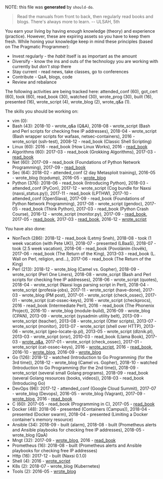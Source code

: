 NOTE: this file was **generated** by `should-do`.

> Read the manuals from front to back, then regularly read books and blogs.
There's always more to learn. -- ULSAH, 5th

You earn your living by having enough knowledge (theory) and experience
(practice). However, these are expiring assets so you have to keep them fresh.
While honing your knowledge keep in mind these principles (based on The Pragmatic Programmer):

* Invest regularly - the *habit* itself is as important as the amount
* Diversify - know the ins and outs of the technology you are working with
  currently but *don't stop* there
* Stay current - read news, take classes, go to conferences
* Contribute - QaA, blogs, code
* Review and rebalance

The following activities are being tracked here: attended_conf (60), got_cert (60), took (60), read_book (30), watched (30), wrote_prog (30), built (16), presented (16), wrote_script (4), wrote_blog (2), wrote_q&a (1).

The skills you should be working on:

* vim (0): 
* Bash (43): 2018-10 - wrote_q&a (Q&A), 2018-08 - wrote_script (Bash and Perl scripts for checking free IP addresses), 2018-04 - wrote_script (Bash wrapper scripts for wafaas, netsec-containers), 2016 - wrote_script (ssh-test), 2008-12 - read_book (Classic Shell Scripting)
* Linux (60): 2016 - read_book (How Linux Works), 2016 - [read_book](https://www.nostarch.com/howlinuxworks2)
* Algorithms (60): 2017-03 - read_book (Grokking Algorithms), 2017-03 - [read_book](https://www.manning.com/books/grokking-algorithms)
* Net (60): 2017-09 - read_book (Foundations of Python Network Programming), 2017-09 - [read_book](http://www.apress.com/gp/book/9781430258544)
* Sec (64): 2018-02 - attended_conf (2 day Metasploit training), 2016-05 - wrote_blog (tcpdump), 2016-05 - [wrote_blog](https://github.com/jreisinger/blog/blob/master/posts/tcpdump.md)
* Python (376): 2018-06 - read_book (Introducing Python), 2018-03 - attended_conf (PyCon), 2017-12 - wrote_script (Cog bundle for Naxsi (naxsi_status.py)), 2017-11 - read_book (LPTHW), 2017-10 - attended_conf (OpenSlava), 2017-09 - read_book (Foundations of Python Network Programming), 2017-08 - wrote_script (gendoc), 2017-05 - read_book (Think Python), 2017-03 - read_book (Python Crash Course), 2016-12 - wrote_script (monitor.py), 2017-09 - [read_book](http://www.apress.com/gp/book/9781430258544), 2017-05 - [read_book](http://greenteapress.com/wp/think-python-2e/), 2017-03 - [read_book](https://www.nostarch.com/pythoncrashcourse), 2016-12 - [wrote_script](https://github.com/jreisinger/sys/blob/master/monitor.py)

You have also done:

* NonTech (286): 2018-12 - read_book (Letmý Sneh), 2018-08 - took (1 week vacation (with Pete UK)), 2018-07 - presented (LBaaS), 2018-07 - took (2.5 week vacation), 2018-06 - read_book (Povoláním člověk), 2017-06 - read_book (The Return of the King), 2013-03 - read_book (L. Wall on Perl, religion, and...), 2017-06 - read_book (The Return of the King)
* Perl (213): 2018-12 - wrote_blog (Camel vs. Gopher), 2018-09 - wrote_script (Perl One Liners), 2018-08 - wrote_script (Bash and Perl scripts for checking free IP addresses), 2018-06 - wrote_script (quotes), 2018-04 - wrote_script (Naxsi logs parsing script in Perl), 2018-04 - wrote_script (profesia-jobs), 2017-11 - wrote_script (have-done), 2017-03 - wrote_blog (PM post), 2017-01 - wrote_script (check_ossec), 2017-01 - wrote_script (cat-ossec-keys), 2016 - wrote_script (checkprocs), 2016 - read_book (Intermediate Perl), 2016 - read_book (The Phonenix Project), 2016-10 - wrote_blog (module-build), 2016-09 - wrote_blog (CPAN), 2013-09 - wrote_script (sysadmin utility belt), 2013-09 - wrote_script (teacher), 2013-08 - wrote_script (Otter scripts), 2013-07 - wrote_script (monitor), 2013-07 - wrote_script (shell over HTTP), 2013-06 - wrote_script (geo-locate-ip.pl), 2013-05 - wrote_script (dlznik.pl), 2013-03 - wrote_script (orsr), 2010-03 - read_book (Llama Book), 2017-03 - [wrote_q&a](http://perlmonks.org/?node_id=1184546), 2017-01 - wrote_script (check_ossec), 2017-01 - wrote_script (cat-ossec-keys), 2016 - [wrote_script](https://github.com/jreisinger/checkprocs), 2016 - [read_book](https://www.intermediateperl.com/), 2016-10 - [wrote_blog](https://github.com/jreisinger/blog/blob/master/posts/module-build.md), 2016-09 - [wrote_blog](https://github.com/jreisinger/blog/blob/master/posts/finding-good-cpan-module.md)
* Go (126): 2018-12 - watched (Introduction to Go Programming (for the 3rd time)), 2018-12 - wrote_blog (Camel vs. Gopher), 2018-10 - watched (Introduction to Go Programming (for the 2nd time)), 2018-09 - wrote_script (several small Golang programs), 2018-09 - read_book (several Golang resources (books, videos)), 2018-03 - read_book (Introducing Go)
* DevOps (96): 2017-12 - attended_conf (Google Cloud Summit), 2017-07 - wrote_blog (Devops), 2016-05 - wrote_blog (Vagrant), 2017-09 - [wrote_blog](http://jreisinger.blogspot.sk/2017/07/devops.html), 2016 - [read_book](https://en.wikipedia.org/wiki/The_Phoenix_Project_(novel))
* C (60): 2017-05 - read_book (Programming in C), 2017-05 - [read_book](https://www.amazon.com/Programming-C-4th-Developers-Library/dp/0321776410)
* Docker (48): 2018-06 - presented (Containers (Campus)), 2018-04 - presented (Docker swarm), 2018-04 - presented (Limiting a Docker container's memory resource)
* Ansible (34): 2018-09 - built (alarm), 2018-08 - built (Prometheus alerts and Ansible playbooks for checking free IP addresses), 2018-05 - wrote_blog (QaA)
* Mngt (32): 2017-09 - [wrote_blog](http://jreisinger.blogspot.sk/2017/07/devops.html), 2016 - [read_book](https://en.wikipedia.org/wiki/The_Phoenix_Project_(novel))
* Prometheus (16): 2018-08 - built (Prometheus alerts and Ansible playbooks for checking free IP addresses)
* Http (16): 2017-12 - built (Naxsi 0.1.0)
* Shell (4): 2016 - [wrote_script](https://github.com/skx/sysadmin-util/issues/17)
* K8s (2): 2018-07 - wrote_blog (Kubernetes)
* Tools (2): 2016-05 - [wrote_blog](https://github.com/jreisinger/blog/blob/master/posts/vagrant.md)
